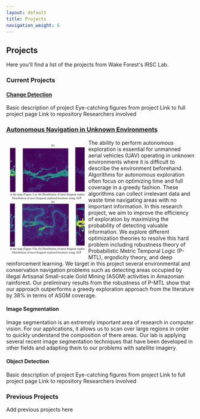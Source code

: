 ```yaml
---
layout: default
title: Projects
navigation_weight: 6
---
```

## Projects
Here you'll find a list of the projects from Wake Forest's IRSC Lab.

### Current Projects
#### [Change Detection](/projects/change_detection.md)
Basic description of project
Eye-catching figures from project
Link to full project page
Link to repository
Researchers involved

### [Autonomous Navigation in Unknown Environments](/projects/autonomous_navigation.md)
<img src="/media/projects/autonomous_navigation/autonomous_navigation_paper_figure.PNG" alt="1" width = 200px height = 300px style="object-fit: cover; float: left; margin: 10px">

The ability to perform autonomous exploration is essential for unmanned aerial vehicles (UAV) operating in unknown environments where it is difficult to describe the environment beforehand. Algorithms for autonomous exploration often focus on optimizing time and full coverage in a greedy fashion. These algorithms can collect irrelevant data and waste time navigating areas with no important information. In this research project, we aim to improve the efficiency of exploration by maximizing the probability of detecting valuable information.  We explore different optimization theories to resolve this hard problem including robustness theory of Probabilistic Metric Temporal Logic (P-MTL), ergodicity theory, and deep reinforcement learning. We target in this project several environmental and conservation navigation problems such as detecting areas occupied by illegal Artisanal Small-scale Gold Mining (ASGM) activities in Amazonian rainforest. Our preliminary results from the robustness of P-MTL show that our approach outperforms a greedy exploration approach from the literature by 38% in terms of ASGM coverage.


#### Image Segmentation
Image segmentation is an extremely important area of research in computer vision. For our applications, it allows us to scan over large regions 
in order to quickly understand the composition of there areas. Our lab is applying several recent image segmentation techniques that have been 
developed in other fields and adapting them to our problems with satellite imagery.

#### Object Detection
Basic description of project
Eye-catching figures from project
Link to full project page
Link to repository
Researchers involved

### Previous Projects
Add previous projects here